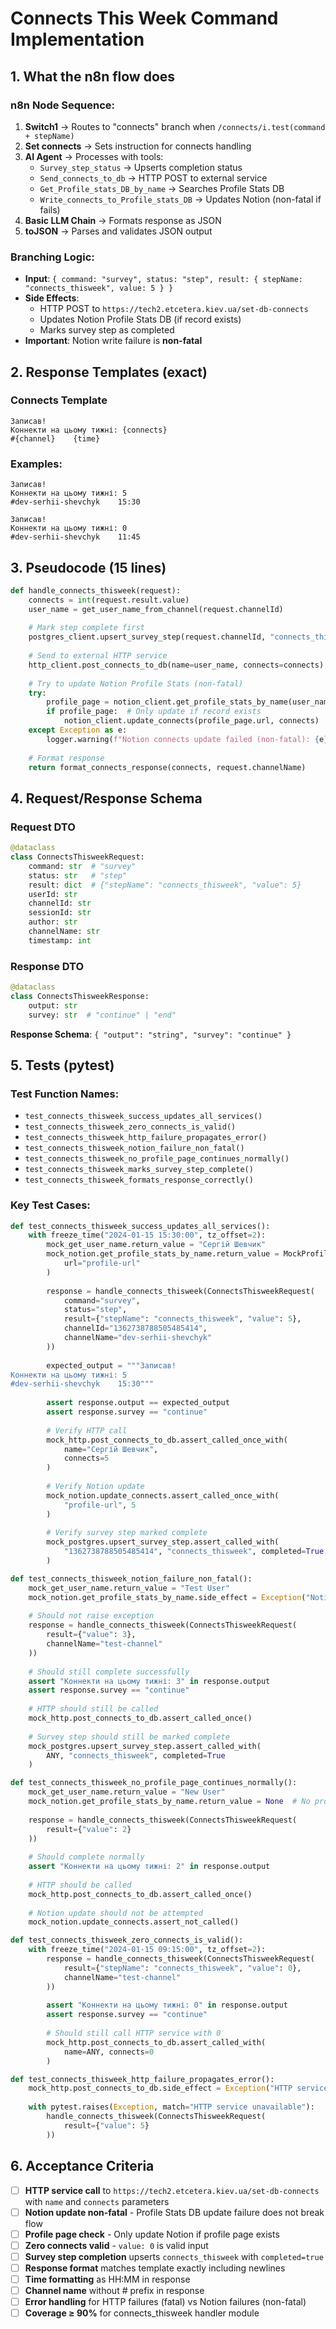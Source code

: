 # Connects This Week Command Implementation

## 1. What the n8n flow does

### n8n Node Sequence:
1. **Switch1** → Routes to "connects" branch when `/connects/i.test(command + stepName)`
2. **Set connects** → Sets instruction for connects handling
3. **AI Agent** → Processes with tools:
   - `Survey_step_status` → Upserts completion status
   - `Send_connects_to_db` → HTTP POST to external service
   - `Get_Profile_stats_DB_by_name` → Searches Profile Stats DB
   - `Write_connects_to_Profile_stats_DB` → Updates Notion (non-fatal if fails)
4. **Basic LLM Chain** → Formats response as JSON
5. **toJSON** → Parses and validates JSON output

### Branching Logic:
- **Input**: `{ command: "survey", status: "step", result: { stepName: "connects_thisweek", value: 5 } }`
- **Side Effects**: 
  - HTTP POST to `https://tech2.etcetera.kiev.ua/set-db-connects`
  - Updates Notion Profile Stats DB (if record exists)
  - Marks survey step as completed
- **Important**: Notion write failure is **non-fatal**

## 2. Response Templates (exact)

### Connects Template
```
Записав!
Коннекти на цьому тижні: {connects}
#{channel}    {time}
```

### Examples:
```
Записав!
Коннекти на цьому тижні: 5
#dev-serhii-shevchyk    15:30
```

```
Записав!
Коннекти на цьому тижні: 0
#dev-serhii-shevchyk    11:45
```

## 3. Pseudocode (15 lines)

```python
def handle_connects_thisweek(request):
    connects = int(request.result.value)
    user_name = get_user_name_from_channel(request.channelId)
    
    # Mark step complete first
    postgres_client.upsert_survey_step(request.channelId, "connects_thisweek", completed=True)
    
    # Send to external HTTP service
    http_client.post_connects_to_db(name=user_name, connects=connects)
    
    # Try to update Notion Profile Stats (non-fatal)
    try:
        profile_page = notion_client.get_profile_stats_by_name(user_name)
        if profile_page:  # Only update if record exists
            notion_client.update_connects(profile_page.url, connects)
    except Exception as e:
        logger.warning(f"Notion connects update failed (non-fatal): {e}")
    
    # Format response
    return format_connects_response(connects, request.channelName)
```

## 4. Request/Response Schema

### Request DTO
```python
@dataclass
class ConnectsThisweekRequest:
    command: str  # "survey"
    status: str   # "step"
    result: dict  # {"stepName": "connects_thisweek", "value": 5}
    userId: str
    channelId: str
    sessionId: str
    author: str
    channelName: str
    timestamp: int
```

### Response DTO
```python
@dataclass
class ConnectsThisweekResponse:
    output: str
    survey: str  # "continue" | "end"
```

**Response Schema**: `{ "output": "string", "survey": "continue" }`

## 5. Tests (pytest)

### Test Function Names:
- `test_connects_thisweek_success_updates_all_services()`
- `test_connects_thisweek_zero_connects_is_valid()`
- `test_connects_thisweek_http_failure_propagates_error()`
- `test_connects_thisweek_notion_failure_non_fatal()`
- `test_connects_thisweek_no_profile_page_continues_normally()`
- `test_connects_thisweek_marks_survey_step_complete()`
- `test_connects_thisweek_formats_response_correctly()`

### Key Test Cases:
```python
def test_connects_thisweek_success_updates_all_services():
    with freeze_time("2024-01-15 15:30:00", tz_offset=2):
        mock_get_user_name.return_value = "Сергій Шевчик"
        mock_notion.get_profile_stats_by_name.return_value = MockProfilePage(
            url="profile-url"
        )
        
        response = handle_connects_thisweek(ConnectsThisweekRequest(
            command="survey",
            status="step",
            result={"stepName": "connects_thisweek", "value": 5},
            channelId="1362738788505485414",
            channelName="dev-serhii-shevchyk"
        ))
        
        expected_output = """Записав!
Коннекти на цьому тижні: 5
#dev-serhii-shevchyk    15:30"""
        
        assert response.output == expected_output
        assert response.survey == "continue"
        
        # Verify HTTP call
        mock_http.post_connects_to_db.assert_called_once_with(
            name="Сергій Шевчик",
            connects=5
        )
        
        # Verify Notion update
        mock_notion.update_connects.assert_called_once_with(
            "profile-url", 5
        )
        
        # Verify survey step marked complete
        mock_postgres.upsert_survey_step.assert_called_with(
            "1362738788505485414", "connects_thisweek", completed=True
        )

def test_connects_thisweek_notion_failure_non_fatal():
    mock_get_user_name.return_value = "Test User"
    mock_notion.get_profile_stats_by_name.side_effect = Exception("Notion API error")
    
    # Should not raise exception
    response = handle_connects_thisweek(ConnectsThisweekRequest(
        result={"value": 3},
        channelName="test-channel"
    ))
    
    # Should still complete successfully
    assert "Коннекти на цьому тижні: 3" in response.output
    assert response.survey == "continue"
    
    # HTTP should still be called
    mock_http.post_connects_to_db.assert_called_once()
    
    # Survey step should still be marked complete
    mock_postgres.upsert_survey_step.assert_called_with(
        ANY, "connects_thisweek", completed=True
    )

def test_connects_thisweek_no_profile_page_continues_normally():
    mock_get_user_name.return_value = "New User"
    mock_notion.get_profile_stats_by_name.return_value = None  # No profile page
    
    response = handle_connects_thisweek(ConnectsThisweekRequest(
        result={"value": 2}
    ))
    
    # Should complete normally
    assert "Коннекти на цьому тижні: 2" in response.output
    
    # HTTP should be called
    mock_http.post_connects_to_db.assert_called_once()
    
    # Notion update should not be attempted
    mock_notion.update_connects.assert_not_called()

def test_connects_thisweek_zero_connects_is_valid():
    with freeze_time("2024-01-15 09:15:00", tz_offset=2):
        response = handle_connects_thisweek(ConnectsThisweekRequest(
            result={"stepName": "connects_thisweek", "value": 0},
            channelName="test-channel"
        ))
        
        assert "Коннекти на цьому тижні: 0" in response.output
        assert response.survey == "continue"
        
        # Should still call HTTP service with 0
        mock_http.post_connects_to_db.assert_called_with(
            name=ANY, connects=0
        )

def test_connects_thisweek_http_failure_propagates_error():
    mock_http.post_connects_to_db.side_effect = Exception("HTTP service unavailable")
    
    with pytest.raises(Exception, match="HTTP service unavailable"):
        handle_connects_thisweek(ConnectsThisweekRequest(
            result={"value": 5}
        ))
```

## 6. Acceptance Criteria

- [ ] **HTTP service call** to `https://tech2.etcetera.kiev.ua/set-db-connects` with `name` and `connects` parameters
- [ ] **Notion update non-fatal** - Profile Stats DB update failure does not break flow
- [ ] **Profile page check** - Only update Notion if profile page exists
- [ ] **Zero connects valid** - `value: 0` is valid input
- [ ] **Survey step completion** upserts `connects_thisweek` with `completed=true`
- [ ] **Response format** matches template exactly including newlines
- [ ] **Time formatting** as HH:MM in response
- [ ] **Channel name** without # prefix in response
- [ ] **Error handling** for HTTP failures (fatal) vs Notion failures (non-fatal)
- [ ] **Coverage ≥ 90%** for connects_thisweek handler module